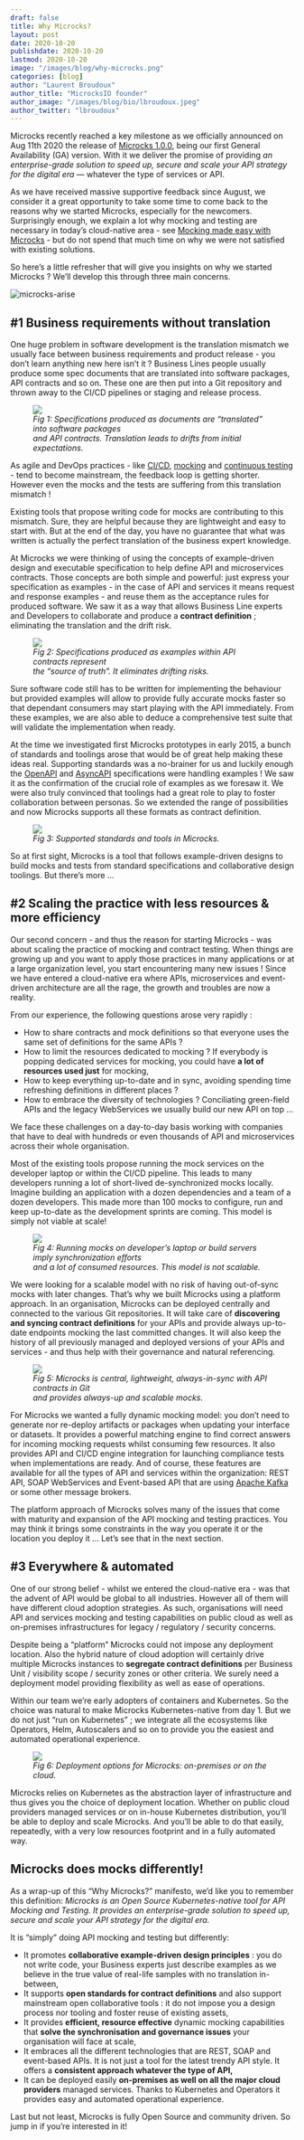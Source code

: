 ```yaml
---
draft: false
title: Why Microcks?
layout: post
date: 2020-10-20
publishdate: 2020-10-20
lastmod: 2020-10-20
image: "/images/blog/why-microcks.png"
categories: [blog]
author: "Laurent Broudoux"
author_title: "MicrocksIO founder"
author_image: "/images/blog/bio/lbroudoux.jpeg"
author_twitter: "lbroudoux"
---
```


Microcks recently reached a key milestone as we officially announced on Aug 11th 2020 the release of [Microcks 1.0.0](https://microcks.io/blog/microcks-1.0.0-release/), being our first General Availability (GA) version. With it we deliver the promise of providing *an enterprise-grade solution to speed up, secure and scale your API strategy for the digital era* — whatever the type of services or API.

As we have received massive supportive feedback since August, we consider it a great opportunity to take some time to come back to the reasons why we started Microcks, especially for the newcomers. Surprisingly enough, we explain a lot why mocking and testing are necessary in today’s cloud-native area - see [Mocking made easy with Microcks](https://www.openshift.com/blog/mocking-microservices-made-easy-microcks) - but do not spend that much time on why we were not satisfied with existing solutions.

So here’s a little refresher that will give you insights on why we started Microcks ? We’ll develop this through three main concerns.

![microcks-arise](/images/blog/why-microcks.png)

## #1 Business requirements without translation

One huge problem in software development is the translation mismatch we usually face between business requirements and product release - you don’t learn anything new here isn’t it ? Business Lines people usually produce some spec documents that are translated into software packages, API contracts and so on. These one are then put into a Git repository and thrown away to the CI/CD pipelines or staging and release process.

<figure class="tc">
  <img src="/images/blog/why-microcks-spec.png" class="img-responsive"/>
  <figcaption><i class="f5">Fig 1: Specifications produced as documents are “translated” into software packages <br/> and API contracts. Translation leads to drifts from initial expectations.</i></figcaption>
</figure>

As agile and DevOps practices - like [CI/CD](https://en.wikipedia.org/wiki/CI/CD), [mocking](https://en.wikipedia.org/wiki/Mock_object) and [continuous testing](https://en.wikipedia.org/wiki/Continuous_testing) - tend to become mainstream, the feedback loop is getting shorter. However even the mocks and the tests are suffering from this translation mismatch !

Existing tools that propose writing code for mocks are contributing to this mismatch. Sure, they are helpful because they are lightweight and easy to start with. But at the end of the day, you have no guarantee that what was written is actually the perfect translation of the business expert knowledge.

At Microcks we were thinking of using the concepts of example-driven design and executable specification to help define API and microservices contracts. Those concepts are both simple and powerful: just express your specification as examples - in the case of API and services it means request and response examples - and reuse them as the acceptance rules for produced software. We saw it as a way that allows Business Line experts and Developers to collaborate and produce a **contract definition** ; eliminating the translation and the drift risk.

<figure class="tc">
  <img src="/images/blog/why-microcks-examples.png" class="img-responsive"/>
  <figcaption><i class="f5">Fig 2: Specifications produced as examples within API contracts represent <br/> the “source of truth”. It eliminates drifting risks.</i></figcaption>
</figure>

Sure software code still has to be written for implementing the behaviour but provided examples will allow to provide fully accurate mocks faster so that dependant consumers may start playing with the API immediately. From these examples, we are also able to deduce a comprehensive test suite that will validate the implementation when ready. 

At the time we investigated first Microcks prototypes in early 2015, a bunch of standards and toolings arose that would be of great help making these ideas real. Supporting standards was a no-brainer for us and luckily enough the [OpenAPI](https://www.openapis.org/) and [AsyncAPI](https://www.asyncapi.com/) specifications were handling examples ! We saw it as the confirmation of the crucial role of examples as we foresaw it. We were also truly convinced that toolings had a great role to play to foster collaboration between personas. So we extended the range of possibilities and now Microcks supports all these formats as contract definition.

<figure class="tc">
  <img src="/images/blog/why-microcks-standards.png" class="img-responsive"/>
  <figcaption><i class="f5">Fig 3: Supported standards and tools in Microcks.</i></figcaption>
</figure>

So at first sight, Microcks is a tool that follows example-driven designs to build mocks and tests from standard specifications and collaborative design toolings. But there’s more ...

## #2 Scaling the practice with less resources & more efficiency

Our second concern - and thus the reason for starting Microcks - was about scaling the practice of mocking and contract testing. When things are growing up and you want to apply those practices in many applications or at a large organization level, you start encountering many new issues ! Since we have entered a cloud-native era where APIs, microservices and event-driven architecture are all the rage, the growth and troubles are now a reality.

From our experience, the following questions arose very rapidly :

* How to share contracts and mock definitions so that everyone uses the same set of definitions for the same APIs ?
* How to limit the resources dedicated to mocking ? If everybody is popping dedicated services for mocking, you could have **a lot of resources used just** for mocking,
* How to keep everything up-to-date and in sync, avoiding spending time refreshing definitions in different places ?
* How to embrace the diversity of technologies ? Conciliating green-field APIs and the legacy WebServices we usually build our new API on top ...

We face these challenges on a day-to-day basis working with companies that have to deal with hundreds or even thousands of API and microservices across their whole organisation. 

Most of the existing tools propose running the mock services on the developer laptop or within the CI/CD pipeline. This leads to many developers running a lot of short-lived de-synchronized mocks locally. Imagine building an application with a dozen dependencies and a team of a dozen developers. This made more than 100 mocks to configure, run and keep up-to-date as the development sprints are coming. This model is simply not viable at scale!

<figure class="tc">
  <img src="/images/blog/why-microcks-distributed.png" class="img-responsive"/>
  <figcaption><i class="f5">Fig 4: Running mocks on developer’s laptop or build servers imply synchronization efforts <br/> and a lot of consumed resources. This model is not scalable.
</i></figcaption>
</figure>

We were looking for a scalable model with no risk of having out-of-sync mocks with later changes. That’s why we built Microcks using a platform approach. In an organisation, Microcks can be deployed centrally and connected to the various Git repositories. It will take care of **discovering and syncing contract definitions** for your APIs and provide always up-to-date endpoints mocking the last committed changes. It will also keep the history of all previously managed and deployed versions of your APIs and services - and thus help with their governance and natural referencing.

<figure class="tc">
  <img src="/images/blog/why-microcks-platform.png" class="img-responsive"/>
  <figcaption><i class="f5">Fig 5: Microcks is central, lightweight, always-in-sync with API contracts in Git <br/> and provides always-up and scalable mocks.
</i></figcaption>
</figure>

For Microcks we wanted a fully dynamic mocking model: you don’t need to generate nor re-deploy artifacts or packages when updating your interface or datasets. It provides a powerful matching engine to find correct answers for incoming mocking requests whilst consuming few resources. It also provides API and CI/CD engine integration for launching compliance tests when implementations are ready. And of course, these features are available for all the types of API and services within the organization: REST API, SOAP WebServices and Event-based API that are using [Apache Kafka](https://kafka.apache.org/) or some other message brokers.

The platform approach of Microcks solves many of the issues that come with maturity and expansion of the API mocking and testing practices. You may think it brings some constraints in the way you operate it or the location you deploy it ... Let’s see that in the next section.

## #3 Everywhere & automated

One of our strong belief - whilst we entered the cloud-native era - was that the advent of API would be global to all industries. However all of them will have different cloud adoption strategies. As such, organisations will need API and services mocking and testing capabilities on public cloud as well as on-premises infrastructures for legacy / regulatory / security concerns.

Despite being a “platform” Microcks could not impose any deployment location. Also the hybrid nature of cloud adoption will certainly drive multiple Microcks instances to **segregate contract definitions** per Business Unit / visibility scope / security zones or other criteria. We surely need a deployment model providing flexibility as well as ease of operations. 

Within our team we’re early adopters of containers and Kubernetes. So the choice was natural to make Microcks Kubernetes-native from day 1. But we do not just “run on Kubernetes” ; we integrate all the ecosystems like Operators, Helm, Autoscalers and so on to provide you the easiest and automated operational experience.

<figure class="tc">
  <img src="/images/blog/why-microcks-deployment.png" class="img-responsive"/>
  <figcaption><i class="f5">Fig 6: Deployment options for Microcks: on-premises or on the cloud.</i></figcaption>
</figure>

Microcks relies on Kubernetes as the abstraction layer of infrastructure and thus gives you the choice of deployment location. Whether on public cloud providers managed services or on in-house Kubernetes distribution, you’ll be able to deploy and scale Microcks. And you’ll be able to do that easily, repeatedly, with a very low resources footprint and in a fully automated way. 

## Microcks does mocks differently! 

As a wrap-up of this “Why Microcks?” manifesto, we’d like you to remember this definition: *Microcks is an Open Source Kubernetes-native tool for API Mocking and Testing. It provides an enterprise-grade solution to speed up, secure and scale your API strategy for the digital era.*

It is “simply” doing API mocking and testing but differently: 

* It promotes **collaborative example-driven design principles** : you do not write code, your Business experts just describe examples as we believe in the true value of real-life samples with no translation in-between,
* It supports **open standards for contract definitions** and also support mainstream open collaborative tools : it do not impose you a design process nor tooling and foster reuse of existing assets,
* It provides **efficient, resource effective** dynamic mocking capabilities that **solve the synchronisation and governance issues** your organisation will face at scale,
* It embraces all the different technologies that are REST, SOAP and event-based APIs. It is not just a tool for the latest trendy API style. It offers a **consistent approach whatever the type of API,**
* It can be deployed easily **on-premises as well on all the major cloud providers** managed services. Thanks to Kubernetes and Operators it provides easy and automated operational experience.

Last but not least, Microcks is fully Open Source and community driven. So jump in if you’re interested in it!

